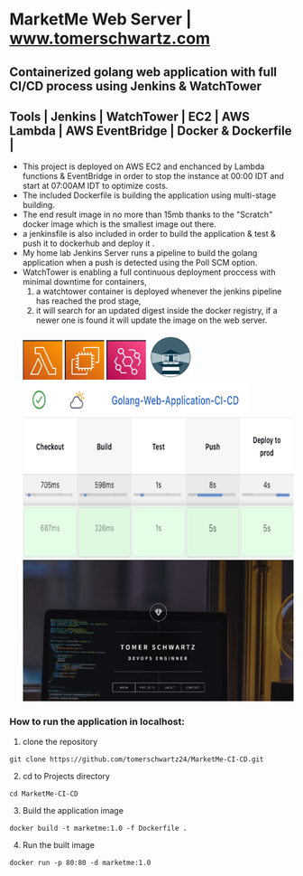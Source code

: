 # MarketMe Web Server | www.tomerschwartz.com
## Containerized golang web application with full CI/CD process using Jenkins & WatchTower
## Tools | Jenkins | WatchTower | EC2 | AWS Lambda | AWS EventBridge | Docker & Dockerfile | 

* This project is deployed on AWS EC2 and enchanced by Lambda functions & EventBridge in order to stop the instance at 00:00 IDT and start at 07:00AM IDT to optimize costs.
* The included Dockerfile is building the application using multi-stage building.
* The end result image in no more than 15mb thanks to the "Scratch" docker image which is the smallest image out there.
* a jenkinsfile is also included in order to build the application & test & push it to dockerhub and deploy it .  
* My home lab Jenkins Server runs a pipeline to build the golang application when a push is detected using the Poll SCM option.
* WatchTower is enabling a full continuous deployment proccess with minimal downtime for containers, <br> 
  1. a watchtower container is deployed whenever the jenkins pipeline has reached the prod       stage, <br>
  2. it will search for an updated digest inside the docker registry, if a newer one is found it will update the image on the web server.  
  <br>
  <img src="webapp/images/lambda.png" alt="alt text" width="70" height="70"> 
  <img src="webapp/images/ec2pic.png" alt="alt text" width="70" height="70">
  <img src="webapp/images/ebridge.png" alt="alt text" width="70" height="70">
  <img src="webapp/images/watchtower.jpg" alt="alt text" width="80" height="80"> <br>
  <img src="webapp/images/pipeline.jpg" alt="alt text" width="400" height="60"> <br>
  <img src="webapp/images/cicdpipeline.jpg" alt="alt text" width="600" height="250"> <br>
  <img src="webapp/images/website.jpg" alt="alt text" width="600" height="250"> <br>

### __How to run the application in localhost__:
1. clone the repository
```
git clone https://github.com/tomerschwartz24/MarketMe-CI-CD.git
```
2. cd to Projects directory
```
cd MarketMe-CI-CD
```
3. Build the application image 
```
docker build -t marketme:1.0 -f Dockerfile .
```
4. Run the built image 
```
docker run -p 80:80 -d marketme:1.0 
```
